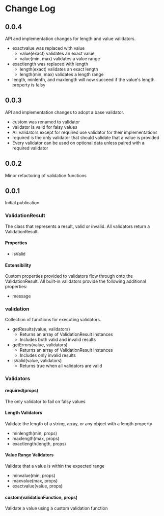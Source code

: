 # Change Log

## 0.0.4
API and implementation changes for length and value validators.

* exactvalue was replaced with value
    * value(exact) validates an exact value
    * value(min, max) validates a value range
* exactlength was replaced with length
    * length(exact) validates an exact length
    * length(min, max) validates a length range
* length, minlenth, and maxlength will now succeed if the value's length property is falsy

## 0.0.3
API and implementation changes to adopt a base validator.

* custom was renamed to validator
* validator is valid for falsy values
* All validators except for required use validator for their implementations
* required is the only validator that should validate that a value is provided
* Every validator can be used on optional data unless paired with a required validator

## 0.0.2
Minor refactoring of validation functions

## 0.0.1
Initial publication

### ValidationResult
The class that represents a result, valid or invalid.  All validators return a ValidationResult.

#### Properties

* isValid

#### Extensibility
Custom properties provided to validators flow through onto the ValidationResult.  All built-in validators provide the following additional properties:

* message

### validation
Collection of functions for executing validators.

* getResults(value, validators)
    * Returns an array of ValidationResult instances
    * Includes both valid and invalid results
* getErrors(value, validators)
    * Returns an array of ValidationResult instances
    * Includes only invalid results
* isValid(value, validators)
    * Returns true when all validators are valid

### Validators

#### required(props)
The only validator to fail on falsy values

#### Length Validators
Validate the length of a string, array, or any object with a length property

* minlength(min, props)
* maxlength(max, props)
* exactlength(length, props)

#### Value Range Validators
Validate that a value is within the expected range

* minvalue(min, props)
* maxvalue(max, props)
* exactvalue(value, props)

#### custom(validationFunction, props)
Validate a value using a custom validation function
